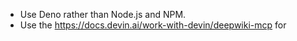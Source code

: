 - Use Deno rather than Node.js and NPM.
- Use the https://docs.devin.ai/work-with-devin/deepwiki-mcp for 